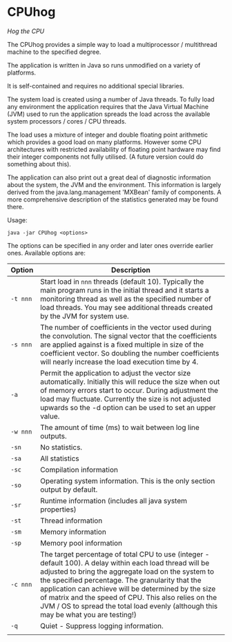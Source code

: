 # CPUhog
*Hog the CPU*

 The CPUhog provides a simple way to load a multiprocessor / multithread machine
 to the specified degree.
 
 The application is written in Java so runs unmodified on a variety of platforms.
 
 It is self-contained and requires no additional special libraries.
 
 The system load is created using a number of Java threads. To fully load any
 environment the application requires that the Java Virtual Machine (JVM)
 used to run the application spreads the load across the available system
 processors / cores / CPU threads.
 
 The load uses a mixture of integer and double floating point arithmetic
 which provides a good load on many platforms.  However some CPU architectures
 with restricted availability of floating point hardware may find their integer
 components not fully utilised.  (A future version could do something about this).
 
 The application can also print out a great deal of diagnostic information
 about the system, the JVM and the environment. This information is largely
 derived from the java.lang.management 'MXBean' family of components.  A more
 comprehensive description of the statistics generated may be found there.
 
 Usage:
 ```
 java -jar CPUhog <options>
 ```
 The options can be specified in any order and later ones override earlier ones.
 Available options are:

|Option|Description| 
|-|-|
|`-t nnn`|Start load in `nnn` threads (default 10). Typically the main program runs in the initial thread and it starts a monitoring thread as well as the specified number of load threads.  You may see additional threads created by the JVM for system use. |
|`-s nnn`|The number of coefficients in the vector used during the convolution. The signal vector that the coefficients are applied against is a fixed multiple in size of the coefficient vector.  So doubling the number coefficients will nearly increase the load execution time by 4.
|`-a`|Permit the application to adjust the vector size automatically. Initially this will reduce the size when out of memory errors start to occur.  During adjustment the load may fluctuate.  Currently the size is not adjusted upwards so the -d option can be used to set an upper value.
|`-w nnn`|The amount of time (ms) to wait between log line outputs.|
|`-sn` |  No statistics.|
|`-sa` |  All statistics|
|`-sc` |  Compilation information|
|`-so` |  Operating system information.  This is the only section output by default.|
 |`-sr` |  Runtime information (includes all java system properties)|
|`-st` |  Thread information|
|`-sm` |  Memory information|
|`-sp` |  Memory pool information|
|`-c nnn`|The target percentage of total CPU to use (integer - default 100). A delay within each load thread will be adjusted to bring the aggregate load on the system to the specified percentage. The granularity that the application can achieve will be determined by the size of matrix and the speed of CPU.  This also relies on the JVM / OS to spread the total load evenly (although this may be what you are testing!) |
|`-q` |  Quiet - Suppress logging information.|
| | |
